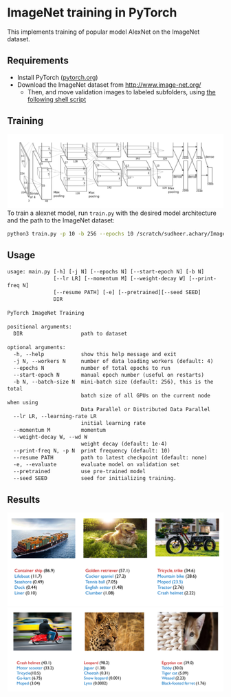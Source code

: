 # ImageNet training in PyTorch

This implements training of popular model AlexNet on the ImageNet dataset.

## Requirements

- Install PyTorch ([pytorch.org](http://pytorch.org))
- Download the ImageNet dataset from http://www.image-net.org/
    - Then, and move validation images to labeled subfolders, using [the following shell script](https://raw.githubusercontent.com/soumith/imagenetloader.torch/master/valprep.sh)

## Training
![Alexnet Architecture](img/alexnet.png)
To train a alexnet model, run `train.py` with the desired model architecture and the path to the ImageNet dataset:

```bash
python3 train.py -p 10 -b 256 --epochs 10 /scratch/sudheer.achary/Imagenet-orig/ [imagenet-folder with train and val folders]
```

## Usage

```
usage: main.py [-h] [-j N] [--epochs N] [--start-epoch N] [-b N]
               [--lr LR] [--momentum M] [--weight-decay W] [--print-freq N]
               [--resume PATH] [-e] [--pretrained][--seed SEED]
               DIR

PyTorch ImageNet Training

positional arguments:
  DIR                   path to dataset

optional arguments:
  -h, --help            show this help message and exit
  -j N, --workers N     number of data loading workers (default: 4)
  --epochs N            number of total epochs to run
  --start-epoch N       manual epoch number (useful on restarts)
  -b N, --batch-size N  mini-batch size (default: 256), this is the total
                        batch size of all GPUs on the current node when using
                        Data Parallel or Distributed Data Parallel
  --lr LR, --learning-rate LR
                        initial learning rate
  --momentum M          momentum
  --weight-decay W, --wd W
                        weight decay (default: 1e-4)
  --print-freq N, -p N  print frequency (default: 10)
  --resume PATH         path to latest checkpoint (default: none)
  -e, --evaluate        evaluate model on validation set
  --pretrained          use pre-trained model
  --seed SEED           seed for initializing training.
```

## Results

![result-1](img/results-1.png)
![result-1](img/results-2.png)

